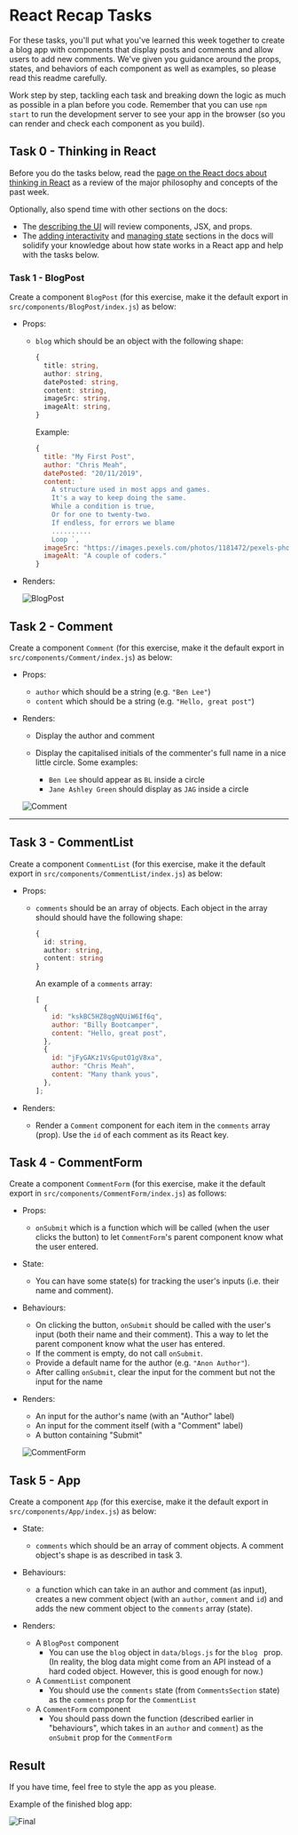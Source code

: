 # React Recap Tasks

For these tasks, you'll put what you've learned this week together to create a blog app with components that display posts and comments and allow users to add new comments. We've given you guidance around the props, states, and behaviors of each component as well as examples, so please read this readme carefully.

Work step by step, tackling each task and breaking down the logic as much as possible in a plan before you code. Remember that you can use `npm start` to run the development server to see your app in the browser (so you can render and check each component as you build).

## Task 0 - Thinking in React

Before you do the tasks below, read the [page on the React docs about thinking in React](https://beta.reactjs.org/learn/thinking-in-react) as a review of the major philosophy and concepts of the past week.

Optionally, also spend time with other sections on the docs:

- The [describing the UI](https://beta.reactjs.org/learn/describing-the-ui) will review components, JSX, and props.
- The [adding interactivity](https://beta.reactjs.org/learn/adding-interactivity) and [managing state](https://beta.reactjs.org/learn/managing-state) sections in the docs will solidify your knowledge about how state works in a React app and help with the tasks below.

### Task 1 - BlogPost

Create a component `BlogPost` (for this exercise, make it the default export in `src/components/BlogPost/index.js`) as below:

- Props:

  - `blog` which should be an object with the following shape:

    ```ts
    {
      title: string,
      author: string,
      datePosted: string,
      content: string,
      imageSrc: string,
      imageAlt: string,
    }
    ```

    Example:

    ```js
    {
      title: "My First Post",
      author: "Chris Meah",
      datePosted: "20/11/2019",
      content: `
        A structure used in most apps and games.
        It's a way to keep doing the same.
        While a condition is true,
        Or for one to twenty-two.
        If endless, for errors we blame
        ..........
        Loop `,
      imageSrc: "https://images.pexels.com/photos/1181472/pexels-photo-1181472.jpeg?auto=compress&cs=tinysrgb&dpr=2&h=750&w=1260",
      imageAlt: "A couple of coders."
    }
    ```

- Renders:

  ![BlogPost](BlogPost.png)

## Task 2 - Comment

Create a component `Comment` (for this exercise, make it the default export in `src/components/Comment/index.js`) as below:

- Props:

  - `author` which should be a string (e.g. `"Ben Lee"`)
  - `content` which should be a string (e.g. `"Hello, great post"`)

- Renders:

  - Display the author and comment
  - Display the capitalised initials of the commenter's full name in a nice little circle. Some examples:

    - `Ben Lee` should appear as `BL` inside a circle
    - `Jane Ashley Green` should display as `JAG` inside a circle

  ![Comment](Comment.png)

---

## Task 3 - CommentList

Create a component `CommentList` (for this exercise, make it the default export in `src/components/CommentList/index.js`) as below:

- Props:

  - `comments` should be an array of objects. Each object in the array should should have the following shape:

    ```ts
    {
      id: string,
      author: string,
      content: string
    }
    ```

    An example of a `comments` array:

    ```js
    [
      {
        id: "kskBC5HZ8qgNQUiW6If6q",
        author: "Billy Bootcamper",
        content: "Hello, great post",
      },
      {
        id: "jFyGAKz1VsGputO1gV8xa",
        author: "Chris Meah",
        content: "Many thank yous",
      },
    ];
    ```

- Renders:
  - Render a `Comment` component for each item in the `comments` array (prop). Use the `id` of each comment as its React key.

## Task 4 - CommentForm

Create a component `CommentForm` (for this exercise, make it the default export in `src/components/CommentForm/index.js`) as follows:

- Props:

  - `onSubmit` which is a function which will be called (when the user clicks the button) to let `CommentForm`'s parent component know what the user entered.

- State:

  - You can have some state(s) for tracking the user's inputs (i.e. their name and comment).

- Behaviours:

  - On clicking the button, `onSubmit` should be called with the user's input (both their name and their comment). This a way to let the parent component know what the user has entered.
  - If the comment is empty, do not call `onSubmit`.
  - Provide a default name for the author (e.g. `"Anon Author"`).
  - After calling `onSubmit`, clear the input for the comment but not the input for the name

- Renders:

  - An input for the author's name (with an "Author" label)
  - An input for the comment itself (with a "Comment" label)
  - A button containing "Submit"

  ![CommentForm](CommentForm.png)

## Task 5 - App

Create a component `App` (for this exercise, make it the default export in `src/components/App/index.js`) as below:

- State:

  - `comments` which should be an array of comment objects. A comment object's shape is as described in task 3.

- Behaviours:

  - a function which can take in an author and comment (as input), creates a new comment object (with an `author`, `comment` and `id`) and adds the new comment object to the `comments` array (state).

- Renders:

  - A `BlogPost` component
    - You can use the `blog` object in `data/blogs.js` for the `blog ` prop. (In reality, the blog data might come from an API instead of a hard coded object. However, this is good enough for now.)
  - A `CommentList` component
    - You should use the `comments` state (from `CommentsSection` state) as the `comments` prop for the `CommentList`
  - A `CommentForm` component
    - You should pass down the function (described earlier in "behaviours", which takes in an `author` and `comment`) as the `onSubmit` prop for the `CommentForm`

## Result

If you have time, feel free to style the app as you please.

Example of the finished blog app:

![Final](Final.png)

